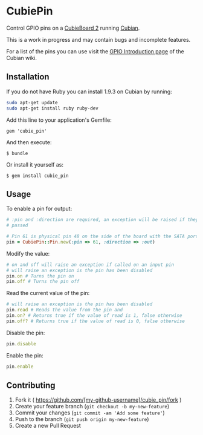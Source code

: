# CubiePin

Control GPIO pins on a [CubieBoard 2](http://cubieboard.org/2013/06/19/cubieboard2-is-here/) running [Cubian](http://cubian.org).

This is a work in progress and may contain bugs and incomplete features.

For a list of the pins you can use visit the [GPIO Introduction page](https://github.com/cubieplayer/Cubian/wiki/GPIO-Introduction)
of the Cubian wiki.

## Installation

If you do not have Ruby you can install 1.9.3 on Cubian by running:

```bash
sudo apt-get update
sudo apt-get install ruby ruby-dev
```

Add this line to your application's Gemfile:

    gem 'cubie_pin'

And then execute:

    $ bundle

Or install it yourself as:

    $ gem install cubie_pin

## Usage

To enable a pin for output:

```ruby
# :pin and :direction are required, an exception will be raised if they are not
# passed

# Pin 61 is physical pin 48 on the side of the board with the SATA port
pin = CubiePin::Pin.new(:pin => 61, :direction => :out)
```

Modify the value:

```ruby
# on and off will raise an exception if called on an input pin
# will raise an exception is the pin has been disabled
pin.on # Turns the pin on
pin.off # Turns the pin off
```

Read the current value of the pin:

```ruby
# will raise an exception is the pin has been disabled
pin.read # Reads the value from the pin and
pin.on? # Returns true if the value of read is 1, false otherwise
pin.off? # Returns true if the value of read is 0, false otherwise
```

Disable the pin:

```ruby
pin.disable
```

Enable the pin:

```ruby
pin.enable
```

## Contributing

1. Fork it ( https://github.com/[my-github-username]/cubie_pin/fork )
2. Create your feature branch (`git checkout -b my-new-feature`)
3. Commit your changes (`git commit -am 'Add some feature'`)
4. Push to the branch (`git push origin my-new-feature`)
5. Create a new Pull Request
